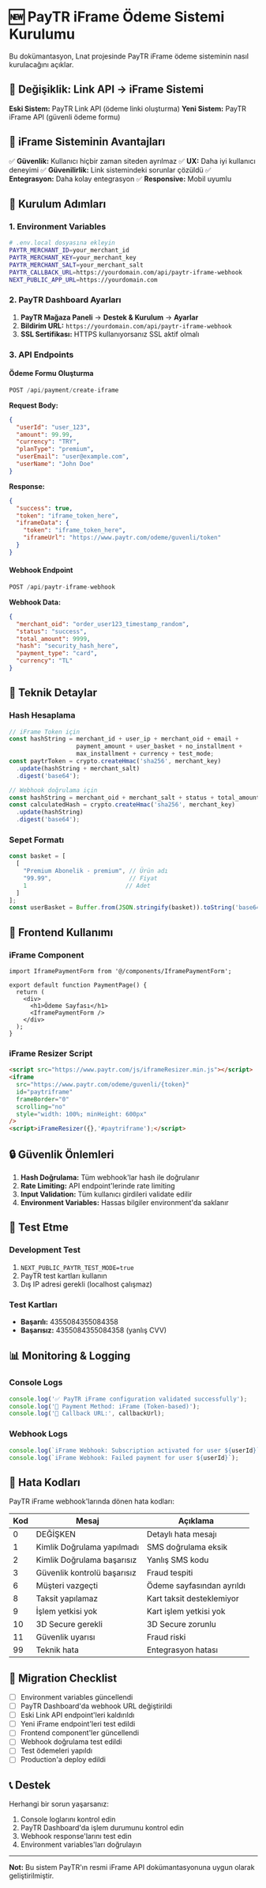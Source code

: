# 🆕 PayTR iFrame Ödeme Sistemi Kurulumu

Bu dokümantasyon, Lnat projesinde PayTR iFrame ödeme sisteminin nasıl kurulacağını açıklar.

## 🔄 **Değişiklik: Link API → iFrame Sistemi**

**Eski Sistem:** PayTR Link API (ödeme linki oluşturma)
**Yeni Sistem:** PayTR iFrame API (güvenli ödeme formu)

## 🎯 **iFrame Sisteminin Avantajları**

✅ **Güvenlik:** Kullanıcı hiçbir zaman siteden ayrılmaz
✅ **UX:** Daha iyi kullanıcı deneyimi
✅ **Güvenilirlik:** Link sistemindeki sorunlar çözüldü
✅ **Entegrasyon:** Daha kolay entegrasyon
✅ **Responsive:** Mobil uyumlu

## 🚀 **Kurulum Adımları**

### **1. Environment Variables**

```bash
# .env.local dosyasına ekleyin
PAYTR_MERCHANT_ID=your_merchant_id
PAYTR_MERCHANT_KEY=your_merchant_key
PAYTR_MERCHANT_SALT=your_merchant_salt
PAYTR_CALLBACK_URL=https://yourdomain.com/api/paytr-iframe-webhook
NEXT_PUBLIC_APP_URL=https://yourdomain.com
```

### **2. PayTR Dashboard Ayarları**

1. **PayTR Mağaza Paneli** → **Destek & Kurulum** → **Ayarlar**
2. **Bildirim URL:** `https://yourdomain.com/api/paytr-iframe-webhook`
3. **SSL Sertifikası:** HTTPS kullanıyorsanız SSL aktif olmalı

### **3. API Endpoints**

#### **Ödeme Formu Oluşturma**
```typescript
POST /api/payment/create-iframe
```

**Request Body:**
```json
{
  "userId": "user_123",
  "amount": 99.99,
  "currency": "TRY",
  "planType": "premium",
  "userEmail": "user@example.com",
  "userName": "John Doe"
}
```

**Response:**
```json
{
  "success": true,
  "token": "iframe_token_here",
  "iframeData": {
    "token": "iframe_token_here",
    "iframeUrl": "https://www.paytr.com/odeme/guvenli/token"
  }
}
```

#### **Webhook Endpoint**
```typescript
POST /api/paytr-iframe-webhook
```

**Webhook Data:**
```json
{
  "merchant_oid": "order_user123_timestamp_random",
  "status": "success",
  "total_amount": 9999,
  "hash": "security_hash_here",
  "payment_type": "card",
  "currency": "TL"
}
```

## 🔧 **Teknik Detaylar**

### **Hash Hesaplama**
```typescript
// iFrame Token için
const hashString = merchant_id + user_ip + merchant_oid + email + 
                   payment_amount + user_basket + no_installment + 
                   max_installment + currency + test_mode;
const paytrToken = crypto.createHmac('sha256', merchant_key)
  .update(hashString + merchant_salt)
  .digest('base64');

// Webhook doğrulama için
const hashString = merchant_oid + merchant_salt + status + total_amount;
const calculatedHash = crypto.createHmac('sha256', merchant_key)
  .update(hashString)
  .digest('base64');
```

### **Sepet Formatı**
```typescript
const basket = [
  [
    "Premium Abonelik - premium", // Ürün adı
    "99.99",                      // Fiyat
    1                            // Adet
  ]
];
const userBasket = Buffer.from(JSON.stringify(basket)).toString('base64');
```

## 📱 **Frontend Kullanımı**

### **iFrame Component**
```tsx
import IframePaymentForm from '@/components/IframePaymentForm';

export default function PaymentPage() {
  return (
    <div>
      <h1>Ödeme Sayfası</h1>
      <IframePaymentForm />
    </div>
  );
}
```

### **iFrame Resizer Script**
```html
<script src="https://www.paytr.com/js/iframeResizer.min.js"></script>
<iframe 
  src="https://www.paytr.com/odeme/guvenli/{token}"
  id="paytriframe" 
  frameBorder="0"
  scrolling="no" 
  style="width: 100%; minHeight: 600px"
/>
<script>iFrameResizer({},'#paytriframe');</script>
```

## 🔒 **Güvenlik Önlemleri**

1. **Hash Doğrulama:** Tüm webhook'lar hash ile doğrulanır
2. **Rate Limiting:** API endpoint'lerinde rate limiting
3. **Input Validation:** Tüm kullanıcı girdileri validate edilir
4. **Environment Variables:** Hassas bilgiler environment'da saklanır

## 🧪 **Test Etme**

### **Development Test**
1. `NEXT_PUBLIC_PAYTR_TEST_MODE=true`
2. PayTR test kartları kullanın
3. Dış IP adresi gerekli (localhost çalışmaz)

### **Test Kartları**
- **Başarılı:** 4355084355084358
- **Başarısız:** 4355084355084358 (yanlış CVV)

## 📊 **Monitoring & Logging**

### **Console Logs**
```typescript
console.log('✅ PayTR iFrame configuration validated successfully');
console.log('🎯 Payment Method: iFrame (Token-based)');
console.log('🔗 Callback URL:', callbackUrl);
```

### **Webhook Logs**
```typescript
console.log(`iFrame Webhook: Subscription activated for user ${userId}`);
console.log(`iFrame Webhook: Failed payment for user ${userId}`);
```

## 🚨 **Hata Kodları**

PayTR iFrame webhook'larında dönen hata kodları:

| Kod | Mesaj | Açıklama |
|-----|--------|----------|
| 0 | DEĞİŞKEN | Detaylı hata mesajı |
| 1 | Kimlik Doğrulama yapılmadı | SMS doğrulama eksik |
| 2 | Kimlik Doğrulama başarısız | Yanlış SMS kodu |
| 3 | Güvenlik kontrolü başarısız | Fraud tespiti |
| 6 | Müşteri vazgeçti | Ödeme sayfasından ayrıldı |
| 8 | Taksit yapılamaz | Kart taksit desteklemiyor |
| 9 | İşlem yetkisi yok | Kart işlem yetkisi yok |
| 10 | 3D Secure gerekli | 3D Secure zorunlu |
| 11 | Güvenlik uyarısı | Fraud riski |
| 99 | Teknik hata | Entegrasyon hatası |

## 🔄 **Migration Checklist**

- [ ] Environment variables güncellendi
- [ ] PayTR Dashboard'da webhook URL değiştirildi
- [ ] Eski Link API endpoint'leri kaldırıldı
- [ ] Yeni iFrame endpoint'leri test edildi
- [ ] Frontend component'ler güncellendi
- [ ] Webhook doğrulama test edildi
- [ ] Test ödemeleri yapıldı
- [ ] Production'a deploy edildi

## 📞 **Destek**

Herhangi bir sorun yaşarsanız:
1. Console loglarını kontrol edin
2. PayTR Dashboard'da işlem durumunu kontrol edin
3. Webhook response'larını test edin
4. Environment variables'ları doğrulayın

---

**Not:** Bu sistem PayTR'ın resmi iFrame API dokümantasyonuna uygun olarak geliştirilmiştir.
